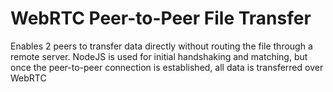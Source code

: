 WebRTC Peer-to-Peer File Transfer
=================

Enables 2 peers to transfer data directly without routing the file through a remote server.
NodeJS is used for initial handshaking and matching, but once the peer-to-peer connection is established, all data is transferred over WebRTC